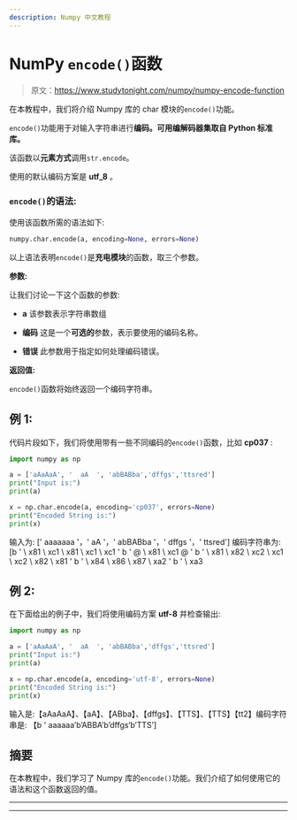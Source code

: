 ```yaml
---
description: Numpy 中文教程
---
```


# NumPy `encode()`函数

> 原文：<https://www.studytonight.com/numpy/numpy-encode-function>

在本教程中，我们将介绍 Numpy 库的 char 模块的`encode()`功能。

`encode()`功能用于对输入字符串进行**编码。可用编解码器集取自 Python 标准库。**

该函数以**元素方式**调用`str.encode`。

使用的默认编码方案是 **utf_8** 。

### `encode()`的语法:

使用该函数所需的语法如下:

```py
numpy.char.encode(a, encoding=None, errors=None)
```

以上语法表明`encode()`是**充电模块**的函数，取三个参数。

**参数:**

让我们讨论一下这个函数的参数:

*   **a**
    该参数表示字符串数组

*   **编码**
    这是一个**可选的**参数，表示要使用的编码名称。

*   **错误**
    此参数用于指定如何处理编码错误。

**返回值:**

`encode()`函数将始终返回一个编码字符串。

## 例 1:

代码片段如下，我们将使用带有一些不同编码的`encode()`函数，比如 **cp037** :

```py
import numpy as np

a = ['aAaAaA', '  aA  ', 'abBABba','dffgs','ttsred']
print("Input is:")
print(a)

x = np.char.encode(a, encoding='cp037', errors=None)
print("Encoded String is:")
print(x)
```

输入为:
[' aaaaaaa '，' aA '，' abBABba '，' dffgs '，' ttsred']
编码字符串为:
[b ' \ x81 \ xc1 \ x81 \ xc1 \ xc1 ' b ' @ \ x81 \ xc1 @ '
b ' \ x81 \ x82 \ xc2 \ xc1 \ xc2 \ x82 \ x81 ' b ' \ x84 \ x86 \ x87 \ xa2 '
b ' \ xa3

## 例 2:

在下面给出的例子中，我们将使用编码方案 **utf-8** 并检查输出:

```py
import numpy as np

a = ['aAaAaA', '  aA  ', 'abBABba','dffgs','ttsred']
print("Input is:")
print(a)

x = np.char.encode(a, encoding='utf-8', errors=None)
print("Encoded String is:")
print(x)
```

输入是:【aAaAaA】、【aA】、【ABba】、【dffgs】、【TTS】、【TTS】【tt2】编码字符串是:
【b ' aaaaaa’b’ABBA’b’dffgs‘b’TTS’]

## 摘要

在本教程中，我们学习了 Numpy 库的`encode()`功能。我们介绍了如何使用它的语法和这个函数返回的值。

* * *

* * *